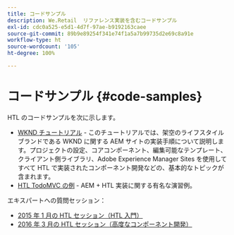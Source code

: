 ```yaml
---
title: コードサンプル
description: We.Retail  リファレンス実装を含むコードサンプル
exl-id: cdc0a525-e5d1-4d7f-97ae-b9192163caee
source-git-commit: 89b9e89254f341e74f1a5a7b99735d2e69c8a91e
workflow-type: ht
source-wordcount: '105'
ht-degree: 100%

---
```


# コードサンプル {#code-samples}

HTL のコードサンプルを次に示します。

* [WKND チュートリアル](https://experienceleague.adobe.com/docs/experience-manager-learn/getting-started-wknd-tutorial-develop/overview.html?lang=ja) - このチュートリアルでは、架空のライフスタイルブランドである WKND に関する AEM サイトの実装手順について説明します。プロジェクトの設定、コアコンポーネント、編集可能なテンプレート、クライアント側ライブラリ、Adobe Experience Manager Sites を使用してすべて HTL で実装されたコンポーネント開発などの、基本的なトピックが含まれます。
* [HTL TodoMVC の例](https://github.com/Adobe-Marketing-Cloud/aem-sightly-sample-todomvc) - AEM + HTL 実装に関する有名な演習例。

エキスパートへの質問セッション：

* [2015 年 1 月の HTL セッション（HTL 入門）](http://scottsdigitalcommunity.blogspot.ca/2015/01/upcoming-sessions-of-ask-aem-community.html)
* [2016 年 3 月の HTL セッション（高度なコンポーネント開発）](http://scottsdigitalcommunity.blogspot.ca/2016/03/ask-aem-community-experts-deep-dive.html)
